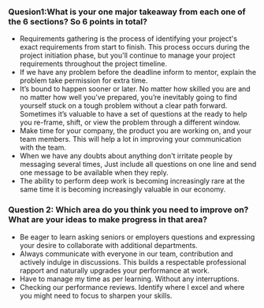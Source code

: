 ### Quesion1:What is your one major takeaway from each one of the 6 sections? So 6 points in total?
* Requirements gathering is the process of identifying your project's exact requirements from start to finish. This process occurs during the project initiation phase, but you'll continue to manage your project requirements throughout the project timeline.
* If we have any problem before the deadline inform to mentor, explain the problem take permission for extra time.
* It’s bound to happen sooner or later. No matter how skilled you are and no matter how well you’ve prepared, you’re inevitably going to find yourself stuck on a tough problem without a clear path forward. Sometimes it’s valuable to have a set of questions at the ready to help you re-frame, shift, or view the problem through a different window.
* Make time for your company, the product you are working on, and your team members. This will help a lot in improving your communication with the team.
* When we have any doubts about anything don't irritate people by messaging several times, Just include all questions on one line and send one message to be available when they reply.
* The ability to perform deep work is becoming increasingly rare at the same time it is becoming increasingly valuable in our economy.

### Question 2: Which area do you think you need to improve on? What are your ideas to make progress in that area?
* Be eager to learn asking seniors or employers questions and expressing your desire to collaborate with additional departments.
* Always communicate with everyone in our team, contribution and actively indulge in discussions. This builds a respectable professional rapport and naturally upgrades your performance at work.
* Have to manage my time as per learning. Without any interruptions.
* Checking our performance reviews. Identify where I excel and where you might need to focus to sharpen your skills.